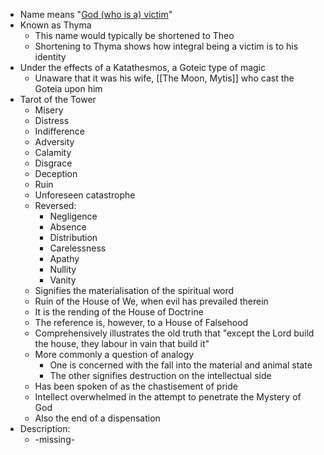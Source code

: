 - Name means "[God (who is a) victim](https://translate.google.com/?sl=el&tl=en&text=%CE%B8%CE%B5%CF%8C%CF%82%20%CE%B8%CF%8D%CE%BC%CE%B1%0A&op=translate)"
- Known as Thyma
	- This name would typically be shortened to Theo
	- Shortening to Thyma shows how integral being a victim is to his identity
- Under the effects of a Katathesmos, a Goteic type of magic
	- Unaware that it was his wife, [[The Moon, Mytis]] who cast the Goteia upon him
- Tarot of the Tower
	- Misery
	- Distress
	- Indifference
	- Adversity
	- Calamity
	- Disgrace
	- Deception
	- Ruin
	- Unforeseen catastrophe
	- Reversed:
		- Negligence
		- Absence
		- Distribution
		- Carelessness
		- Apathy
		- Nullity
		- Vanity
	- Signifies the materialisation of the spiritual word
	- Ruin of the House of We, when evil has prevailed therein
	- It is the rending of the House of Doctrine
	- The reference is, however, to a House of Falsehood
	- Comprehensively illustrates the old truth that "except the Lord build the house, they labour in vain that build it"
	- More commonly a question of analogy
		- One is concerned with the fall into the material and animal state
		- The other signifies destruction on the intellectual side
	- Has been spoken of as the chastisement of pride
	- Intellect overwhelmed in the attempt to penetrate the Mystery of God
	- Also the end of a dispensation
- Description:
	- -missing-